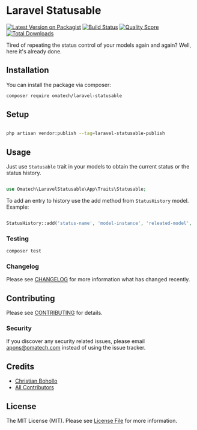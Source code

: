# Laravel Statusable

[![Latest Version on Packagist](https://img.shields.io/packagist/v/omatech/laravel-statusable.svg?style=flat-square)](https://packagist.org/packages/omatech/laravel-statusable)
[![Build Status](https://img.shields.io/travis/omatech/laravel-statusable/master.svg?style=flat-square)](https://travis-ci.org/omatech/laravel-statusable)
[![Quality Score](https://img.shields.io/scrutinizer/g/omatech/laravel-statusable.svg?style=flat-square)](https://scrutinizer-ci.com/g/omatech/laravel-statusable)
[![Total Downloads](https://img.shields.io/packagist/dt/omatech/laravel-statusable.svg?style=flat-square)](https://packagist.org/packages/omatech/laravel-statusable)

Tired of repeating the status control of your models again and again? Well, here it's already done.

## Installation

You can install the package via composer:

```bash
composer require omatech/laravel-statusable
```

## Setup

``` bash

php artisan vendor:publish --tag=laravel-statusable-publish

```

## Usage

Just use ```Statusable``` trait in your models to obtain the current status or the status history.

``` php

use Omatech\LaravelStatusable\App\Traits\Statusable;

```

To add an entry to history use the add method from ```StatusHistory``` model. Example:

``` php

StatusHistory::add('status-name', 'model-instance', 'releated-model', 'guard');

```

### Testing

``` bash
composer test
```

### Changelog

Please see [CHANGELOG](CHANGELOG.md) for more information what has changed recently.

## Contributing

Please see [CONTRIBUTING](CONTRIBUTING.md) for details.

### Security

If you discover any security related issues, please email apons@omatech.com instead of using the issue tracker.

## Credits

- [Christian Bohollo](https://github.com/omatech)
- [All Contributors](../../contributors)

## License

The MIT License (MIT). Please see [License File](LICENSE.md) for more information.